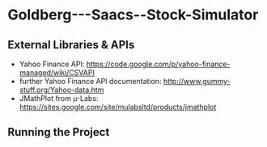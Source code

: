 Goldberg---Saacs--Stock-Simulator
=================================

External Libraries & APIs
-------------------------
- Yahoo Finance API: https://code.google.com/p/yahoo-finance-managed/wiki/CSVAPI
- further Yahoo Finance API documentation: http://www.gummy-stuff.org/Yahoo-data.htm
- JMathPlot from µ-Labs: https://sites.google.com/site/mulabsltd/products/jmathplot

Running the Project
--------------------
